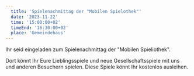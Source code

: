 ```yaml
---
  title: 'Spielenachmittag der "Mobilen Spielothek"'
  date: '2023-11-22'
  time: '15:00:00+02'
  timeEnd: '16:30:00+02'
  place: 'Gemeindehaus'
---
```


Ihr seid eingeladen zum Spielenachmittag der "Mobilen Spieliothek".

Dort könnt Ihr Eure Lieblingsspiele und neue Gesellschaftsspiele mit uns und anderen Besuchern spielen.
Diese Spiele könnt Ihr kostenlos ausleihen.
